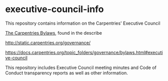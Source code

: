 # executive-council-info

This repository contains information on the Carpentries' Executive Council 

[The Carpentries Bylaws](https://docs.carpentries.org/topic_folders/governance/bylaws.html#executive-council), found in the  describe 

http://static.carpentries.org/governance/

https://docs.carpentries.org/topic_folders/governance/bylaws.html#executive-council

This repository includes Executive Council meeting minutes and Code of Conduct transparency reports as well
as other information.
